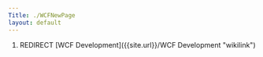 ```yaml
---
Title: ./WCFNewPage
layout: default
---
```


1.  REDIRECT [WCF Development]({{site.url}}/WCF Development "wikilink")
